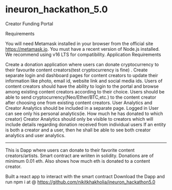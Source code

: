 # ineuron_hackathon_5.0
Creator Funding Portal 

Requirements

You will need Metamask installed in your browser from the official site https://metamask.io.
You must have a recent version of Node.js installed. We recommend using v16 LTS for compatibility.
Application Requirements

Create a donation application where users can donate cryptocurrency to their favourite content creators(test cryptocurrency is fine) .
Create separate login and dashboard pages for content creators to update their information like photo, email id, website link and social media ids.
Users of content creators should have the ability to login to the portal and browse among existing content creators according to their choice.
Users should be able to send cryptocurrency(Neo/Ether/BTC,etc.) to the content creator after choosing one from existing content creators.
User Analytics and Creator Analytics should be included in a separate page. Logged in User can see only his personal analytics(ie. How much he has donated to which creator)
Creator Analytics should only be visible to creators which will include details regarding donation received from individual users
If an entity is both a creator and a user, then he shall be able to see both creator analytics and user analytics. 

_________________________________________________________________________________________________________________________________________________________________________
This is Dapp where users can donate to their favorite content creators/artists.
Smart contract are wriiten in solidity.
Donations are of minimum 0.01 eth.
Also shows how much eth is donated to a content creator.

Built a react app to interact with the smart contract
Download the Dapp  and run npm i  at @ https://github.com/nikitkhakholia/ineuron_hackathon5.0
